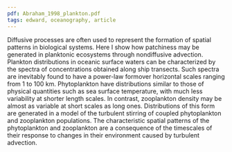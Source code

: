 ```yaml
---
pdf: Abraham_1998_plankton.pdf
tags: edward, oceanography, article
---
```

Diffusive processes are often used to represent the formation of spatial patterns in biological systems. Here I show how patchiness may be generated in planktonic ecosystems through nondiffusive advection. Plankton distributions in oceanic surface waters can be characterized by the spectra of concentrations obtained along ship transects. Such spectra are inevitably found to have a power-law formover horizontal scales ranging from 1 to 100 km. Phytoplankton have distributions similar to those of physical quantities such as sea surface temperature, with much less variability at shorter length scales. In contrast, zooplankton density may be almost as variable at short scales as long ones. Distributions of this form are generated in a model of the turbulent stirring of coupled phytoplankton and zooplankton populations. The characteristic spatial patterns of the phytoplankton and zooplankton are a consequence of the timescales of their response to changes in their environment caused by turbulent advection.
